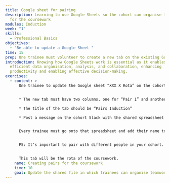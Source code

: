 ```yaml
---
title: Google sheet for pairing
description: Learning to use Google Sheets so the cohort can organise their rota
  for the coursework
modules: Induction
week: "1"
skills:
  - Professional Basics
objectives:
  - "Be able to update a Google Sheet "
time: 15
prep: O﻿ne trainee must volunteer to create a new tab on the existing Google sheet.
introduction: Knowing how Google Sheets work is essential as it enables
  efficient data organisation, analysis, and collaboration, enhancing
  productivity and enabling effective decision-making.
exercises:
  - content: >-
      One trainee to update the Google sheet “XXX X Rota” on the cohort drive


      * The new tab must have two columns, one for “Pair 1” and another for “Pair 2.”

      * The title of the tab should be “Pairs Induction”

      * Post a message on the cohort Slack with the shared spreadsheet and the instructions on what to do (see below)


      Every trainee must go onto that spreadsheet and add their name to one of the columns. 


      PS: It’s important to pair with different people in your cohort. There is more diversity, there better your professional competencies will evolve. 


      This tab will be the rota of the coursework.
    name: Creating pairs for the coursework
    time: 10
    goal: Update the shared file in which trainees can organise teamwork rotas
---
```

